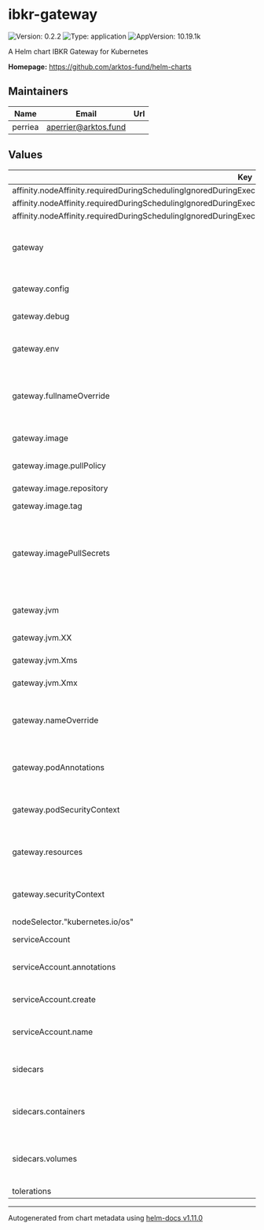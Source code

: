 # ibkr-gateway

![Version: 0.2.2](https://img.shields.io/badge/Version-0.2.2-informational?style=flat-square) ![Type: application](https://img.shields.io/badge/Type-application-informational?style=flat-square) ![AppVersion: 10.19.1k](https://img.shields.io/badge/AppVersion-10.19.1k-informational?style=flat-square)

A Helm chart IBKR Gateway for Kubernetes

**Homepage:** <https://github.com/arktos-fund/helm-charts>

## Maintainers

| Name | Email | Url |
| ---- | ------ | --- |
| perriea | <aperrier@arktos.fund> |  |

## Values

| Key | Type | Default | Description |
|-----|------|---------|-------------|
| affinity.nodeAffinity.requiredDuringSchedulingIgnoredDuringExecution.nodeSelectorTerms[0].matchExpressions[0].key | string | `"kubernetes.io/arch"` |  |
| affinity.nodeAffinity.requiredDuringSchedulingIgnoredDuringExecution.nodeSelectorTerms[0].matchExpressions[0].operator | string | `"In"` |  |
| affinity.nodeAffinity.requiredDuringSchedulingIgnoredDuringExecution.nodeSelectorTerms[0].matchExpressions[0].values[0] | string | `"amd64"` |  |
| gateway | object | `{"config":{"credentials":"credentials","live":true},"debug":false,"env":[],"fullnameOverride":"","image":{"pullPolicy":"IfNotPresent","repository":"quay.io/arktos-venture/ibkr-gateway","tag":""},"imagePullSecrets":[],"jvm":{"XX":{"ConcGCThreads":5,"InitiatingHeapOccupancyPercent":70,"MaxGCPauseMillis":200,"ParallelGCThreads":20},"Xms":"2G","Xmx":"2G","installer":{"uuid":"3046c7e3-ffbd-4699-a848-117342ff43ee"}},"nameOverride":"","podAnnotations":{},"podSecurityContext":{"fsGroup":10001},"resources":{"limits":{"cpu":"300m","memory":"2100Mi"},"requests":{"cpu":"300m","memory":"2100Mi"}},"securityContext":{"capabilities":{"drop":["ALL"]},"readOnlyRootFilesystem":false,"runAsNonRoot":true,"runAsUser":10001}}` | Gateway configuration |
| gateway.config | object | `{"credentials":"credentials","live":true}` | config is a list of parameters to pass to the gateway |
| gateway.debug | bool | `false` | debug enables debug mode |
| gateway.env | list | `[]` | env is a list of environment variables to set in the container. |
| gateway.fullnameOverride | string | `""` | fullnameOverride is an optional string to substitute for the full names of resources |
| gateway.image | object | `{"pullPolicy":"IfNotPresent","repository":"quay.io/arktos-venture/ibkr-gateway","tag":""}` | Specifies whether a Gateway should be created |
| gateway.image.pullPolicy | string | `"IfNotPresent"` | The image pull policy |
| gateway.image.repository | string | `"quay.io/arktos-venture/ibkr-gateway"` | The image repository |
| gateway.image.tag | string | `""` | The image tag |
| gateway.imagePullSecrets | list | `[]` | imagePullSecrets is an optional list of references to secrets in the same namespace to use for pulling any of the images used by this Chart. |
| gateway.jvm | object | `{"XX":{"ConcGCThreads":5,"InitiatingHeapOccupancyPercent":70,"MaxGCPauseMillis":200,"ParallelGCThreads":20},"Xms":"2G","Xmx":"2G","installer":{"uuid":"3046c7e3-ffbd-4699-a848-117342ff43ee"}}` | jvm is a list of parameters to pass to the JVM |
| gateway.jvm.XX | object | `{"ConcGCThreads":5,"InitiatingHeapOccupancyPercent":70,"MaxGCPauseMillis":200,"ParallelGCThreads":20}` | Xmn is the minimum heap size |
| gateway.jvm.Xms | string | `"2G"` | Xms is the initial heap size |
| gateway.jvm.Xmx | string | `"2G"` | Xmx is the maximum heap size |
| gateway.nameOverride | string | `""` | nameOverride is an optional string to substitute for the full names of resources |
| gateway.podAnnotations | object | `{}` | podAnnotations is an optional list of annotations to add to the pod |
| gateway.podSecurityContext | object | `{"fsGroup":10001}` | podSecurityContext is an optional security context to add to the pod |
| gateway.resources | object | `{"limits":{"cpu":"300m","memory":"2100Mi"},"requests":{"cpu":"300m","memory":"2100Mi"}}` | resources is an optional list of resources to set for the container |
| gateway.securityContext | object | `{"capabilities":{"drop":["ALL"]},"readOnlyRootFilesystem":false,"runAsNonRoot":true,"runAsUser":10001}` | securityContext is an optional security context to add to the container |
| nodeSelector."kubernetes.io/os" | string | `"linux"` |  |
| serviceAccount | object | `{"annotations":{},"create":false,"name":""}` | ServiceAccount configuration |
| serviceAccount.annotations | object | `{}` | Annotations to add to the ServiceAccount |
| serviceAccount.create | bool | `false` | Specifies whether a ServiceAccount should be created |
| serviceAccount.name | string | `""` | The name of the ServiceAccount to use. |
| sidecars | object | `{"containers":[{"image":"rg.nl-ams.scw.cloud/arktos-venture/ibkr-worker:0.0.1","imagePullPolicy":"IfNotPresent","name":"data-worker-config","resources":{"limits":{"cpu":"50m","memory":"64Mi"},"requests":{"cpu":"50m","memory":"64Mi"}},"securityContext":{"capabilities":{"drop":["ALL"]},"readOnlyRootFilesystem":false,"runAsNonRoot":true,"runAsUser":10001},"volumeMounts":[{"mountPath":"/home/noroot/config.yaml","name":"data-worker-config","subPath":"config.yaml"}]}],"volumes":[{"name":"data-worker-config","secret":{"secretName":"data-worker-config"}}]}` | sidecars workers configuration |
| sidecars.containers | list | `[{"image":"rg.nl-ams.scw.cloud/arktos-venture/ibkr-worker:0.0.1","imagePullPolicy":"IfNotPresent","name":"data-worker-config","resources":{"limits":{"cpu":"50m","memory":"64Mi"},"requests":{"cpu":"50m","memory":"64Mi"}},"securityContext":{"capabilities":{"drop":["ALL"]},"readOnlyRootFilesystem":false,"runAsNonRoot":true,"runAsUser":10001},"volumeMounts":[{"mountPath":"/home/noroot/config.yaml","name":"data-worker-config","subPath":"config.yaml"}]}]` | containers is an optional list of containers to add to the pod |
| sidecars.volumes | list | `[{"name":"data-worker-config","secret":{"secretName":"data-worker-config"}}]` | volumeMounts is an optional list of volume mounts to add to the container |
| tolerations | list | `[]` |  |

----------------------------------------------
Autogenerated from chart metadata using [helm-docs v1.11.0](https://github.com/norwoodj/helm-docs/releases/v1.11.0)
